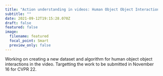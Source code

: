 ```yaml
---
title: "Action understanding in videos: Human Object Object Interactions"
subtitle: ""
date: 2021-09-12T19:15:28.070Z
draft: false
featured: false
image:
  filename: featured
  focal_point: Smart
  preview_only: false
---
```

Working on creating a new dataset and algorithm for human object object interactions in the video. Targetting the work to be submitted in November 16 for CVPR 22.